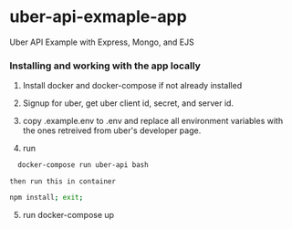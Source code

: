 # uber-api-exmaple-app

Uber API Example with Express, Mongo, and EJS

### Installing and working with the app locally

1) Install docker and docker-compose if not already installed

2) Signup for uber, get uber client id, secret, and server id.

3) copy .example.env to .env and replace all environment variables with the ones retreived from uber's developer page.

4) run

```bash
  docker-compose run uber-api bash
```

    then run this in container

```bash
npm install; exit;
```

5) run docker-compose up
